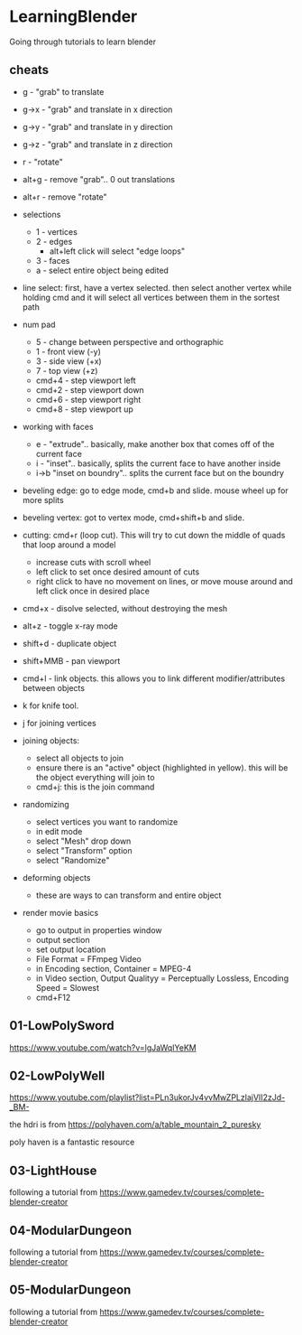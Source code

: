 # LearningBlender
Going through tutorials to learn blender

## cheats

* g - "grab" to translate
* g->x - "grab" and translate in x direction
* g->y - "grab" and translate in y direction
* g->z - "grab" and translate in z direction
* r - "rotate"
* alt+g - remove "grab".. 0 out translations
* alt+r - remove "rotate"
* selections
  * 1 - vertices
  * 2 - edges
    * alt+left click will select "edge loops"
  * 3 - faces
  * a - select entire object being edited
* line select: first, have a vertex selected. then select another vertex while holding cmd and it will select all vertices between them in the sortest path
* num pad
  * 5 - change between perspective and orthographic
  * 1 - front view (-y)
  * 3 - side view (+x)
  * 7 - top view (+z)
  * cmd+4 - step viewport left
  * cmd+2 - step viewport down
  * cmd+6 - step viewport right
  * cmd+8 - step viewport up
* working with faces
  * e - "extrude".. basically, make another box that comes off of the current face
  * i - "inset".. basically, splits the current face to have another inside
  * i->b "inset on boundry".. splits the current face but on the boundry
* beveling edge: go to edge mode, cmd+b and slide. mouse wheel up for more splits
* beveling vertex: got to vertex mode, cmd+shift+b and slide. 
* cutting: cmd+r (loop cut). This will try to cut down the middle of quads that loop around a model
  * increase cuts with scroll wheel
  * left click to set once desired amount of cuts
  * right click to have no movement on lines, or move mouse around and left click once in desired place
* cmd+x - disolve selected, without destroying the mesh
* alt+z - toggle x-ray mode
* shift+d - duplicate object
* shift+MMB - pan viewport
* cmd+l - link objects. this allows you to link different modifier/attributes between objects
* k for knife tool. 
* j for joining vertices

* joining objects: 
  * select all objects to join
  * ensure there is an "active" object (highlighted in yellow). this will be the object everything will join to
  * cmd+j: this is the join command

* randomizing
  * select vertices you want to randomize
  * in edit mode
  * select "Mesh" drop down
  * select "Transform" option
  * select "Randomize"

* deforming objects
  * these are ways to can transform and entire object

* render movie basics
  * go to output in properties window
  * output section
  * set output location
  * File Format = FFmpeg Video
  * in Encoding section, Container = MPEG-4
  * in Video section, Output Qualityy = Perceptually Lossless, Encoding Speed = Slowest
  * cmd+F12

## 01-LowPolySword
https://www.youtube.com/watch?v=lgJaWqIYeKM

## 02-LowPolyWell
https://www.youtube.com/playlist?list=PLn3ukorJv4vvMwZPLzlajVII2zJd-_BM-

the hdri is from https://polyhaven.com/a/table_mountain_2_puresky

poly haven is a fantastic resource


## 03-LightHouse

following a tutorial from https://www.gamedev.tv/courses/complete-blender-creator


## 04-ModularDungeon

following a tutorial from https://www.gamedev.tv/courses/complete-blender-creator


## 05-ModularDungeon

following a tutorial from https://www.gamedev.tv/courses/complete-blender-creator
